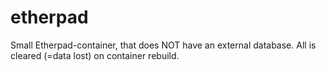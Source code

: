 # etherpad
Small Etherpad-container, that does NOT have an external database. All is cleared (=data lost) on container rebuild.
